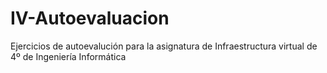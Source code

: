 # IV-Autoevaluacion
Ejercicios de autoevalución para la asignatura de Infraestructura virtual de 4º de Ingeniería Informática
